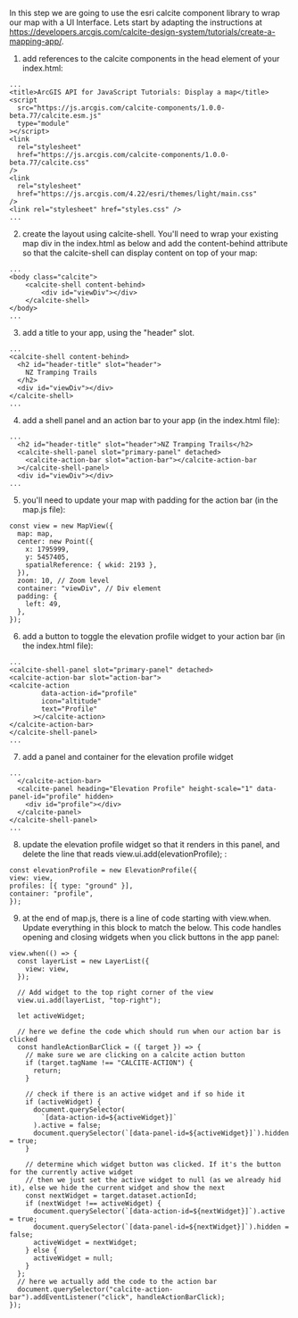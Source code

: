 In this step we are going to use the esri calcite component library to wrap our map with a UI Interface. Lets start by adapting the instructions at https://developers.arcgis.com/calcite-design-system/tutorials/create-a-mapping-app/.

1. add references to the calcite components in the head element of your index.html:

```
...
<title>ArcGIS API for JavaScript Tutorials: Display a map</title>
<script
  src="https://js.arcgis.com/calcite-components/1.0.0-beta.77/calcite.esm.js"
  type="module"
></script>
<link
  rel="stylesheet"
  href="https://js.arcgis.com/calcite-components/1.0.0-beta.77/calcite.css"
/>
<link
  rel="stylesheet"
  href="https://js.arcgis.com/4.22/esri/themes/light/main.css"
/>
<link rel="stylesheet" href="styles.css" />
...
```

2. create the layout using calcite-shell. You'll need to wrap your existing map div in the index.html as below and add the content-behind attribute so that the calcite-shell can display content on top of your map:

```
...
<body class="calcite">
    <calcite-shell content-behind>
        <div id="viewDiv"></div>
    </calcite-shell>
</body>
...

```

3. add a title to your app, using the "header" slot.

```
...
<calcite-shell content-behind>
  <h2 id="header-title" slot="header">
    NZ Tramping Trails
  </h2>
  <div id="viewDiv"></div>
</calcite-shell>
...

```

4. add a shell panel and an action bar to your app (in the index.html file):

```
...
  <h2 id="header-title" slot="header">NZ Tramping Trails</h2>
  <calcite-shell-panel slot="primary-panel" detached>
    <calcite-action-bar slot="action-bar"></calcite-action-bar
  ></calcite-shell-panel>
  <div id="viewDiv"></div>
...
```

5. you'll need to update your map with padding for the action bar (in the map.js file):

```
const view = new MapView({
  map: map,
  center: new Point({
    x: 1795999,
    y: 5457405,
    spatialReference: { wkid: 2193 },
  }),
  zoom: 10, // Zoom level
  container: "viewDiv", // Div element
  padding: {
    left: 49,
  },
});
```

6. add a button to toggle the elevation profile widget to your action bar (in the index.html file):

```
...
<calcite-shell-panel slot="primary-panel" detached>
<calcite-action-bar slot="action-bar">
<calcite-action
        data-action-id="profile"
        icon="altitude"
        text="Profile"
      ></calcite-action>
</calcite-action-bar>
</calcite-shell-panel>
...
```

7. add a panel and container for the elevation profile widget

```
...
  </calcite-action-bar>
  <calcite-panel heading="Elevation Profile" height-scale="1" data-panel-id="profile" hidden>
    <div id="profile"></div>
  </calcite-panel>
</calcite-shell-panel>
...
```

8. update the elevation profile widget so that it renders in this panel, and delete the line that reads view.ui.add(elevationProfile); :

```
const elevationProfile = new ElevationProfile({
view: view,
profiles: [{ type: "ground" }],
container: "profile",
});
```

9. at the end of map.js, there is a line of code starting with view.when. Update everything in this block to match the below. This code handles opening and closing widgets when you click buttons in the app panel:

```
view.when(() => {
  const layerList = new LayerList({
    view: view,
  });

  // Add widget to the top right corner of the view
  view.ui.add(layerList, "top-right");

  let activeWidget;

  // here we define the code which should run when our action bar is clicked
  const handleActionBarClick = ({ target }) => {
    // make sure we are clicking on a calcite action button
    if (target.tagName !== "CALCITE-ACTION") {
      return;
    }

    // check if there is an active widget and if so hide it
    if (activeWidget) {
      document.querySelector(
        `[data-action-id=${activeWidget}]`
      ).active = false;
      document.querySelector(`[data-panel-id=${activeWidget}]`).hidden = true;
    }

    // determine which widget button was clicked. If it's the button for the currently active widget
    // then we just set the active widget to null (as we already hid it), else we hide the current widget and show the next
    const nextWidget = target.dataset.actionId;
    if (nextWidget !== activeWidget) {
      document.querySelector(`[data-action-id=${nextWidget}]`).active = true;
      document.querySelector(`[data-panel-id=${nextWidget}]`).hidden = false;
      activeWidget = nextWidget;
    } else {
      activeWidget = null;
    }
  };
  // here we actually add the code to the action bar
  document.querySelector("calcite-action-bar").addEventListener("click", handleActionBarClick);
});
```
